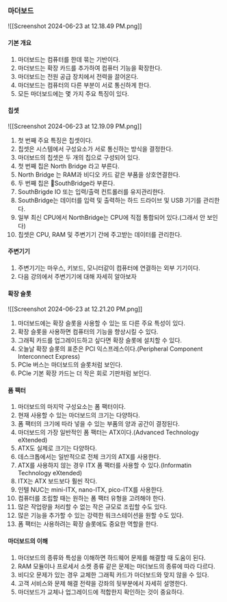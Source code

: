 ### 마더보드
![[Screenshot 2024-06-23 at 12.18.49 PM.png]]
#### 기본 개요
1. 마더보드는 컴퓨터를 한데 묶는 기반이다.
2. 마더보드는 확장 카드를 추가하여 컴퓨터 기능을 확장한다.
3. 마더보드는 전원 공급 장치에서 전력을 끌어온다.
4. 마더보드는 컴퓨터의 다른 부분이 서로 통신하게 한다.
5. 모든 마더보드에는 몇 가지 주요 특징이 있다.

#### 칩셋
![[Screenshot 2024-06-23 at 12.19.09 PM.png]]
1. 첫 번째 주요 특징은 칩셋이다.
2. 칩셋은 시스템에서 구성요소가 서로 통신하는 방식을 결정한다.
3. 마더보드의 칩셋은 두 개의 칩으로 구성되어 있다.
4. 첫 번째 칩은 North Bridge 라고 부른다.
5. North Bridge 는 RAM과 비디오 카드 같은 부품을 상호연결한다.
6. 두 번째 칩은 SouthBridge라 부른다.
7. SouthBrigde IO 또는 입력/출력 컨트롤러를 유지관리한다.
8. SouthBridge는 데이터를 입력 및 출력하는 하드 드라이브 및 USB 기기를 관리한다.
9. 일부 최신 CPU에서 NorthBridge는 CPU에 직접 통합되어 있다.(그래서 안 보인다)
10. 칩셋은 CPU, RAM 및 주변기기 간에 주고받는 데이터를 관리한다.

#### 주변기기
1. 주변기기는 마우스, 키보드, 모니터같이 컴퓨터에 연결하는 외부 기기이다.
2. 다음 강의에서 주변기기에 대해 자세히 알아보자

#### 확장 슬롯
![[Screenshot 2024-06-23 at 12.21.20 PM.png]]
1. 마더보드에는 확장 슬롯을 사용할 수 있는 또 다른 주요 특성이 있다.
2. 확장 슬롯을 사용하면 컴퓨터의 기능을 향상시킬 수 있다.
3. 그래픽 카드를 업그레이드하고 싶다면 확장 슬롯에 설치할 수 있다.
4. 오늘날 확장 슬롯의 표준은 PCI 익스프레스이다.(Peripheral Component Interconnect Express)
5. PCIe 버스는 마더보드의 슬롯처럼 보인다.
6. PCIe 기본 확장 카드는 더 작은 회로 기판처럼 보인다.

#### 폼 팩터
1. 마더보드의 마지막 구성요소는 폼 팩터이다.
2. 현재 사용할 수 있는 마더보드의 크기는 다양하다.
3. 폼 팩터의 크기에 따라 넣을 수 있는 부품의 양과 공간이 결정된다.
4. 마더보드의 가장 일반적인 폼 팩터는 ATX이다.(Advanced Technology eXtended)
5. ATX도 실제로 크기는 다양하다.
6. 데스크톱에서는 일반적으로 전체 크기의 ATX를 사용한다.
7. ATX를 사용하지 않는 경우 ITX 폼 팩터를 사용할 수 있다.(Informatin Technology eXtended)
8. ITX는 ATX 보드보다 훨씬 작다.
9. 인텔 NUC는 mini-ITX, nano-ITX, pico-ITX를 사용한다.
10. 컴퓨터를 조립할 때는 원하는 폼 팩터 유형을 고려해야 한다.
11. 많은 작업량을 처리할 수 없는 작은 규모로 조립할 수도 있다.
12. 많은 기능을 추가할 수 있는 강력한 워크스테이션을 원할 수도 있다.
13. 폼 팩터는 사용하려는 확장 슬롯에도 중요한 역할을 한다.

#### 마더보드의 이해
1. 마더보드의 종류와 특성을 이해하면 하드웨어 문제를 해결할 때 도움이 된다.
2. RAM 모듈이나 프로세서 소켓 종류 같은 문제는 마더보드의 종류에 따라 다르다.
3. 비디오 문제가 있는 경우 교체한 그래픽 카드가 마더보드와 맞지 않을 수 있다.
4. 고객 서비스와 문제 해결 전략을 강좌의 뒷부분에서 자세히 설명한다.
5. 마더보드가 교체나 업그레이드에 적합한지 확인하는 것이 중요하다.